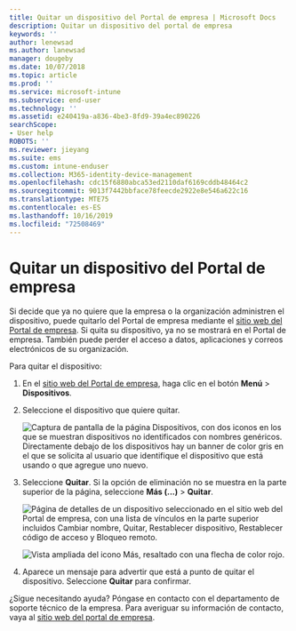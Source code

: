 ```yaml
---
title: Quitar un dispositivo del Portal de empresa | Microsoft Docs
description: Quitar un dispositivo del portal de empresa
keywords: ''
author: lenewsad
ms.author: lanewsad
manager: dougeby
ms.date: 10/07/2018
ms.topic: article
ms.prod: ''
ms.service: microsoft-intune
ms.subservice: end-user
ms.technology: ''
ms.assetid: e240419a-a836-4be3-8fd9-39a4ec890226
searchScope:
- User help
ROBOTS: ''
ms.reviewer: jieyang
ms.suite: ems
ms.custom: intune-enduser
ms.collection: M365-identity-device-management
ms.openlocfilehash: cdc15f6880abca53ed2110daf6169cddb48464c2
ms.sourcegitcommit: 9013f7442bbface78feecde2922e8e546a622c16
ms.translationtype: MTE75
ms.contentlocale: es-ES
ms.lasthandoff: 10/16/2019
ms.locfileid: "72508469"
---
```

# <a name="remove-your-device-from-the-company-portal"></a>Quitar un dispositivo del Portal de empresa

Si decide que ya no quiere que la empresa o la organización administren el dispositivo, puede quitarlo del Portal de empresa mediante el [sitio web del Portal de empresa](https://go.microsoft.com/fwlink/?linkid=2010980). Si quita su dispositivo, ya no se mostrará en el Portal de empresa. También puede perder el acceso a datos, aplicaciones y correos electrónicos de su organización.

Para quitar el dispositivo:

1. En el [sitio web del Portal de empresa](https://portal.manage.microsoft.com), haga clic en el botón __Menú__ > __Dispositivos__.  

2. Seleccione el dispositivo que quiere quitar.  

    ![Captura de pantalla de la página Dispositivos, con dos iconos en los que se muestran dispositivos no identificados con nombres genéricos. Directamente debajo de los dispositivos hay un banner de color gris en el que se solicita al usuario que identifique el dispositivo que está usando o que agregue uno nuevo.](./media/rename-reset-device-step2-1808.png) 

3. Seleccione **Quitar**. Si la opción de eliminación no se muestra en la parte superior de la página, seleccione **Más (...)**  > **Quitar**.  

   ![Página de detalles de un dispositivo seleccionado en el sitio web del Portal de empresa, con una lista de vínculos en la parte superior incluidos Cambiar nombre, Quitar, Restablecer dispositivo, Restablecer código de acceso y Bloqueo remoto. ](./media/rename-reset-device-1808.png)  
  

    ![Vista ampliada del icono Más, resaltado con una flecha de color rojo.](./media/rename-reset-device-step3-more-1808.png)   

4. Aparece un mensaje para advertir que está a punto de quitar el dispositivo. Seleccione **Quitar** para confirmar.  

¿Sigue necesitando ayuda? Póngase en contacto con el departamento de soporte técnico de la empresa. Para averiguar su información de contacto, vaya al [sitio web del portal de empresa](https://go.microsoft.com/fwlink/?linkid=2010980).
